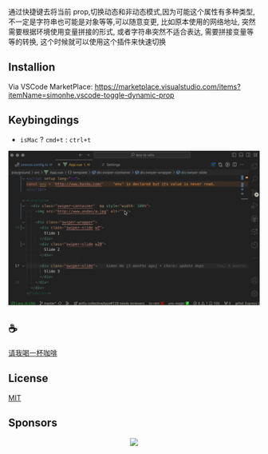 通过快捷键去将当前 prop,切换动态和非动态模式,因为可能这个属性有多种类型,不一定是字符串也可能是对象等等,可以随意变更, 比如原本使用的网络地址, 突然需要根据环境使用变量拼接的形式, 或者字符串突然不适合表达, 需要拼接变量等等的转换, 这个时候就可以使用这个插件来快速切换

## Installion

Via VSCode MarketPlace: https://marketplace.visualstudio.com/items?itemName=simonhe.vscode-toggle-dynamic-prop

## Keybingdings
- `isMac` ? `cmd+t` : `ctrl+t`

![demo](/assets/demo.gif)

## :coffee:

[请我喝一杯咖啡](https://github.com/Simon-He95/sponsor)

## License

[MIT](./license)

## Sponsors

<p align="center">
  <a href="https://cdn.jsdelivr.net/gh/Simon-He95/sponsor/sponsors.svg">
    <img src="https://cdn.jsdelivr.net/gh/Simon-He95/sponsor/sponsors.png"/>
  </a>
</p>
